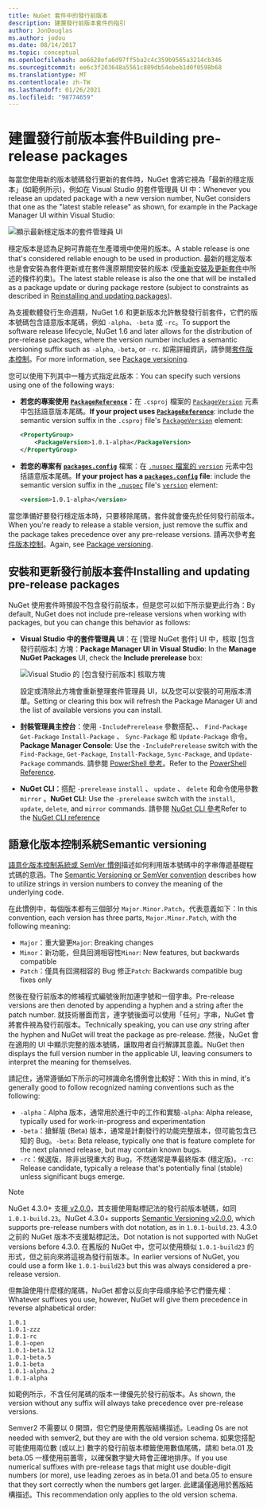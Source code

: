 ```yaml
---
title: NuGet 套件中的發行前版本
description: 建置發行前版本套件的指引
author: JonDouglas
ms.author: jodou
ms.date: 08/14/2017
ms.topic: conceptual
ms.openlocfilehash: ae6628efa6d97ff5ba2c4c359b9565a3214cb346
ms.sourcegitcommit: ee6c3f203648a5561c809db54ebeb1d0f0598b68
ms.translationtype: MT
ms.contentlocale: zh-TW
ms.lasthandoff: 01/26/2021
ms.locfileid: "98774659"
---
```

# <a name="building-pre-release-packages"></a><span data-ttu-id="2b083-103">建置發行前版本套件</span><span class="sxs-lookup"><span data-stu-id="2b083-103">Building pre-release packages</span></span>

<span data-ttu-id="2b083-104">每當您使用新的版本號碼發行更新的套件時，NuGet 會將它視為「最新的穩定版本」(如範例所示)，例如在 Visual Studio 的套件管理員 UI 中：</span><span class="sxs-lookup"><span data-stu-id="2b083-104">Whenever you release an updated package with a new version number, NuGet considers that one as the "latest stable release" as shown, for example in the Package Manager UI within Visual Studio:</span></span>

![顯示最新穩定版本的套件管理員 UI](media/Prerelease_01-LatestStable.png)

<span data-ttu-id="2b083-106">穩定版本是認為足夠可靠能在生產環境中使用的版本。</span><span class="sxs-lookup"><span data-stu-id="2b083-106">A stable release is one that's considered reliable enough to be used in production.</span></span> <span data-ttu-id="2b083-107">最新的穩定版本也是會安裝為套件更新或在套件還原期間安裝的版本 (受[重新安裝及更新套件](../consume-packages/reinstalling-and-updating-packages.md)中所述的條件約束)。</span><span class="sxs-lookup"><span data-stu-id="2b083-107">The latest stable release is also the one that will be installed as a package update or during package restore (subject to constraints as described in [Reinstalling and updating packages](../consume-packages/reinstalling-and-updating-packages.md)).</span></span>

<span data-ttu-id="2b083-108">為支援軟體發行生命週期，NuGet 1.6 和更新版本允許散發發行前套件，它們的版本號碼包含語意版本尾碼，例如 `-alpha`、`-beta` 或 `-rc`。</span><span class="sxs-lookup"><span data-stu-id="2b083-108">To support the software release lifecycle, NuGet 1.6 and later allows for the distribution of pre-release packages, where the version number includes a semantic versioning suffix such as `-alpha`, `-beta`, or `-rc`.</span></span> <span data-ttu-id="2b083-109">如需詳細資訊，請參閱[套件版本控制](../concepts/package-versioning.md#pre-release-versions)。</span><span class="sxs-lookup"><span data-stu-id="2b083-109">For more information, see [Package versioning](../concepts/package-versioning.md#pre-release-versions).</span></span>

<span data-ttu-id="2b083-110">您可以使用下列其中一種方式指定此版本：</span><span class="sxs-lookup"><span data-stu-id="2b083-110">You can specify such versions using one of the following ways:</span></span>

- <span data-ttu-id="2b083-111">**若您的專案使用 [`PackageReference`](../consume-packages/package-references-in-project-files.md)**：在 `.csproj` 檔案的 [`PackageVersion`](/dotnet/core/tools/csproj#packageversion) 元素中包括語意版本尾碼。</span><span class="sxs-lookup"><span data-stu-id="2b083-111">**If your project uses [`PackageReference`](../consume-packages/package-references-in-project-files.md)**: include the semantic version suffix in the `.csproj` file's [`PackageVersion`](/dotnet/core/tools/csproj#packageversion) element:</span></span>

    ```xml
    <PropertyGroup>
        <PackageVersion>1.0.1-alpha</PackageVersion>
    </PropertyGroup>
    ```

- <span data-ttu-id="2b083-112">**若您的專案有 [`packages.config`](../reference/packages-config.md)** 檔案：在 [`.nuspec`](../reference/nuspec.md)[ 檔案的 `version`](../reference/nuspec.md#version) 元素中包括語意版本尾碼。</span><span class="sxs-lookup"><span data-stu-id="2b083-112">**If your project has a [`packages.config`](../reference/packages-config.md) file**: include the semantic version suffix in the [`.nuspec`](../reference/nuspec.md) file's [`version`](../reference/nuspec.md#version) element:</span></span>

    ```xml
    <version>1.0.1-alpha</version>
    ```

<span data-ttu-id="2b083-113">當您準備好要發行穩定版本時，只要移除尾碼，套件就會優先於任何發行前版本。</span><span class="sxs-lookup"><span data-stu-id="2b083-113">When you're ready to release a stable version, just remove the suffix and the package takes precedence over any pre-release versions.</span></span> <span data-ttu-id="2b083-114">請再次參考[套件版本控制](../concepts/package-versioning.md#pre-release-versions)。</span><span class="sxs-lookup"><span data-stu-id="2b083-114">Again, see [Package versioning](../concepts/package-versioning.md#pre-release-versions).</span></span>

## <a name="installing-and-updating-pre-release-packages"></a><span data-ttu-id="2b083-115">安裝和更新發行前版本套件</span><span class="sxs-lookup"><span data-stu-id="2b083-115">Installing and updating pre-release packages</span></span>

<span data-ttu-id="2b083-116">NuGet 使用套件時預設不包含發行前版本，但是您可以如下所示變更此行為：</span><span class="sxs-lookup"><span data-stu-id="2b083-116">By default, NuGet does not include pre-release versions when working with packages, but you can change this behavior as follows:</span></span>

- <span data-ttu-id="2b083-117">**Visual Studio 中的套件管理員 UI**：在 [管理 NuGet 套件] UI 中，核取 [包含發行前版本] 方塊：</span><span class="sxs-lookup"><span data-stu-id="2b083-117">**Package Manager UI in Visual Studio**: In the **Manage NuGet Packages** UI, check the **Include prerelease** box:</span></span>

    ![Visual Studio 的 [包含發行前版本] 核取方塊](media/Prerelease_02-CheckPrerelease.png)

    <span data-ttu-id="2b083-119">設定或清除此方塊會重新整理套件管理員 UI，以及您可以安裝的可用版本清單。</span><span class="sxs-lookup"><span data-stu-id="2b083-119">Setting or clearing this box will refresh the Package Manager UI and the list of available versions you can install.</span></span>

- <span data-ttu-id="2b083-120">**封裝管理員主控台**：使用 `-IncludePrerelease` 參數搭配、、 `Find-Package` `Get-Package` `Install-Package` 、 `Sync-Package` 和 `Update-Package` 命令。</span><span class="sxs-lookup"><span data-stu-id="2b083-120">**Package Manager Console**: Use the `-IncludePrerelease` switch with the `Find-Package`, `Get-Package`, `Install-Package`, `Sync-Package`, and `Update-Package` commands.</span></span> <span data-ttu-id="2b083-121">請參閱 [PowerShell 參考](../reference/powershell-reference.md)。</span><span class="sxs-lookup"><span data-stu-id="2b083-121">Refer to the [PowerShell Reference](../reference/powershell-reference.md).</span></span>

- <span data-ttu-id="2b083-122">**NuGet CLI**：搭配 `-prerelease` `install` 、 `update` 、 `delete` 和命令使用參數 `mirror` 。</span><span class="sxs-lookup"><span data-stu-id="2b083-122">**NuGet CLI**: Use the `-prerelease` switch with the `install`, `update`, `delete`, and `mirror` commands.</span></span> <span data-ttu-id="2b083-123">請參閱 [NuGet CLI 參考](../reference/nuget-exe-cli-reference.md)</span><span class="sxs-lookup"><span data-stu-id="2b083-123">Refer to the [NuGet CLI reference](../reference/nuget-exe-cli-reference.md)</span></span>

## <a name="semantic-versioning"></a><span data-ttu-id="2b083-124">語意化版本控制系統</span><span class="sxs-lookup"><span data-stu-id="2b083-124">Semantic versioning</span></span>

<span data-ttu-id="2b083-125">[語意化版本控制系統或 SemVer 慣例](https://semver.org/spec/v1.0.0.html)描述如何利用版本號碼中的字串傳遞基礎程式碼的意涵。</span><span class="sxs-lookup"><span data-stu-id="2b083-125">The [Semantic Versioning or SemVer convention](https://semver.org/spec/v1.0.0.html) describes how to utilize strings in version numbers to convey the meaning of the underlying code.</span></span>

<span data-ttu-id="2b083-126">在此慣例中，每個版本都有三個部分 `Major.Minor.Patch`，代表意義如下：</span><span class="sxs-lookup"><span data-stu-id="2b083-126">In this convention, each version has three parts, `Major.Minor.Patch`, with the following meaning:</span></span>

- <span data-ttu-id="2b083-127">`Major`：重大變更</span><span class="sxs-lookup"><span data-stu-id="2b083-127">`Major`: Breaking changes</span></span>
- <span data-ttu-id="2b083-128">`Minor`：新功能，但具回溯相容性</span><span class="sxs-lookup"><span data-stu-id="2b083-128">`Minor`: New features, but backwards compatible</span></span>
- <span data-ttu-id="2b083-129">`Patch`：僅具有回溯相容的 Bug 修正</span><span class="sxs-lookup"><span data-stu-id="2b083-129">`Patch`: Backwards compatible bug fixes only</span></span>

<span data-ttu-id="2b083-130">然後在發行前版本的修補程式編號後附加連字號和一個字串。</span><span class="sxs-lookup"><span data-stu-id="2b083-130">Pre-release versions are then denoted by appending a hyphen and a string after the patch number.</span></span> <span data-ttu-id="2b083-131">就技術層面而言，連字號後面可以使用「任何」字串，NuGet 會將套件視為發行前版本。</span><span class="sxs-lookup"><span data-stu-id="2b083-131">Technically speaking, you can use *any* string after the hyphen and NuGet will treat the package as pre-release.</span></span> <span data-ttu-id="2b083-132">然後，NuGet 會在適用的 UI 中顯示完整的版本號碼，讓取用者自行解譯其意義。</span><span class="sxs-lookup"><span data-stu-id="2b083-132">NuGet then displays the full version number in the applicable UI, leaving consumers to interpret the meaning for themselves.</span></span>

<span data-ttu-id="2b083-133">請記住，通常遵循如下所示的可辨識命名慣例會比較好：</span><span class="sxs-lookup"><span data-stu-id="2b083-133">With this in mind, it's generally good to follow recognized naming conventions such as the following:</span></span>

- <span data-ttu-id="2b083-134">`-alpha`：Alpha 版本，通常用於進行中的工作和實驗</span><span class="sxs-lookup"><span data-stu-id="2b083-134">`-alpha`: Alpha release, typically used for work-in-progress and experimentation</span></span>
- <span data-ttu-id="2b083-135">`-beta`：搶鮮版 (Beta) 版本，通常是計劃發行的功能完整版本，但可能包含已知的 Bug。</span><span class="sxs-lookup"><span data-stu-id="2b083-135">`-beta`: Beta release, typically one that is feature complete for the next planned release, but may contain known bugs.</span></span>
- <span data-ttu-id="2b083-136">`-rc`：候選版，除非出現重大的 Bug，不然通常是準最終版本 (穩定版)。</span><span class="sxs-lookup"><span data-stu-id="2b083-136">`-rc`: Release candidate, typically a release that's potentially final (stable) unless significant bugs emerge.</span></span>

> [!Note]
> <span data-ttu-id="2b083-137">NuGet 4.3.0+ 支援[ v2.0.0](https://semver.org/spec/v2.0.0.html)，其支援使用點標記法的發行前版本號碼，如同 `1.0.1-build.23`。</span><span class="sxs-lookup"><span data-stu-id="2b083-137">NuGet 4.3.0+ supports [Semantic Versioning v2.0.0](https://semver.org/spec/v2.0.0.html), which supports pre-release numbers with dot notation, as in `1.0.1-build.23`.</span></span> <span data-ttu-id="2b083-138">4.3.0 之前的 NuGet 版本不支援點標記法。</span><span class="sxs-lookup"><span data-stu-id="2b083-138">Dot notation is not supported with NuGet versions before 4.3.0.</span></span> <span data-ttu-id="2b083-139">在舊版的 NuGet 中，您可以使用類似 `1.0.1-build23` 的形式，但之前向來將這視為發行前版本。</span><span class="sxs-lookup"><span data-stu-id="2b083-139">In earlier versions of NuGet, you could use a form like `1.0.1-build23` but this was always considered a pre-release version.</span></span>

<span data-ttu-id="2b083-140">但無論使用什麼樣的尾碼，NuGet 都會以反向字母順序給予它們優先權：</span><span class="sxs-lookup"><span data-stu-id="2b083-140">Whatever suffixes you use, however, NuGet will give them precedence in reverse alphabetical order:</span></span>

```
1.0.1
1.0.1-zzz
1.0.1-rc
1.0.1-open
1.0.1-beta.12
1.0.1-beta.5
1.0.1-beta
1.0.1-alpha.2
1.0.1-alpha
```

<span data-ttu-id="2b083-141">如範例所示，不含任何尾碼的版本一律優先於發行前版本。</span><span class="sxs-lookup"><span data-stu-id="2b083-141">As shown, the version without any suffix will always take precedence over pre-release versions.</span></span>

<span data-ttu-id="2b083-142">Semver2 不需要以 0 開頭，但它們是使用舊版結構描述。</span><span class="sxs-lookup"><span data-stu-id="2b083-142">Leading 0s are not needed with semver2, but they are with the old version schema.</span></span> <span data-ttu-id="2b083-143">如果您搭配可能使用兩位數 (或以上) 數字的發行前版本標籤使用數值尾碼，請和 beta.01 及 beta.05 一樣使用前置零，以確保數字變大時會正確地排序。</span><span class="sxs-lookup"><span data-stu-id="2b083-143">If you use numerical suffixes with pre-release tags that might use double-digit numbers (or more), use leading zeroes as in beta.01 and beta.05 to ensure that they sort correctly when the numbers get larger.</span></span> <span data-ttu-id="2b083-144">此建議僅適用於舊版結構描述。</span><span class="sxs-lookup"><span data-stu-id="2b083-144">This recommendation only applies to the old version schema.</span></span>
